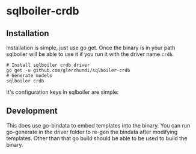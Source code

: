 # sqlboiler-crdb
## Installation
Installation is simple, just use go get. Once the binary is in your path sqlboiler will be able to use it if you run it with the driver name `crdb`.
```
# Install sqlboiler crdb driver
go get -u github.com/glerchundi/sqlboiler-crdb
# Generate models
sqlboiler crdb
```
It's configuration keys in sqlboiler are simple:
## Development
This does use go-bindata to embed templates into the binary. You can run go-generate in the driver folder to re-gen the bindata after modifying templates. Other than that go build should be able to be used to build the binary.

